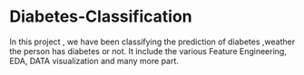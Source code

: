 # Diabetes-Classification
In this project , we have been classifying the prediction of diabetes ,weather the person has diabetes or not.
It include the various Feature Engineering, EDA, DATA visualization and many more part.
